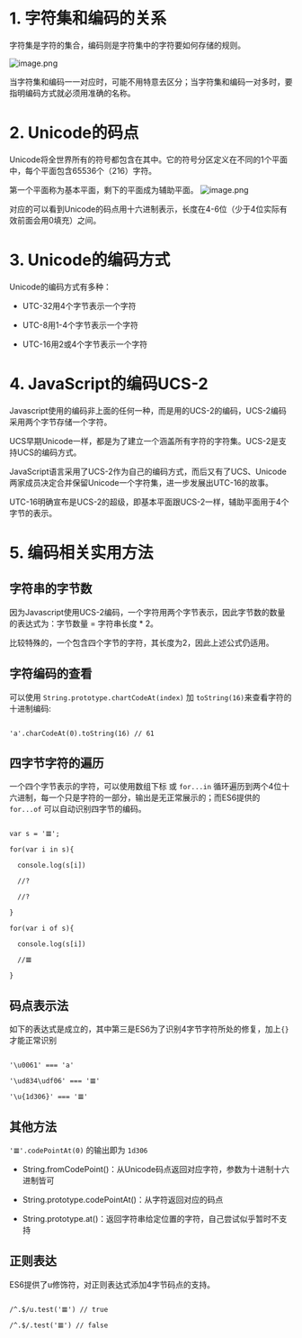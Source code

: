 # 1. 字符集和编码的关系

字符集是字符的集合，编码则是字符集中的字符要如何存储的规则。


![image.png](https://upload-images.jianshu.io/upload_images/134602-75299af5c4277d53.png?imageMogr2/auto-orient/strip%7CimageView2/2/w/1240)


当字符集和编码一一对应时，可能不用特意去区分；当字符集和编码一对多时，要指明编码方式就必须用准确的名称。

# 2. Unicode的码点

Unicode将全世界所有的符号都包含在其中。它的符号分区定义在不同的1个平面中，每个平面包含65536个（216）字符。

第一个平面称为基本平面，剩下的平面成为辅助平面。
![image.png](https://upload-images.jianshu.io/upload_images/134602-9969bd164507de41.png?imageMogr2/auto-orient/strip%7CimageView2/2/w/1240)

对应的可以看到Unicode的码点用十六进制表示，长度在4-6位（少于4位实际有效前面会用0填充）之间。

# 3. Unicode的编码方式

Unicode的编码方式有多种：

- UTC-32用4个字节表示一个字符

- UTC-8用1-4个字节表示一个字符

- UTC-16用2或4个字节表示一个字符

# 4. JavaScript的编码UCS-2

Javascript使用的编码非上面的任何一种，而是用的UCS-2的编码，UCS-2编码采用两个字节存储一个字符。

UCS早期Unicode一样，都是为了建立一个涵盖所有字符的字符集。UCS-2是支持UCS的编码方式。

JavaScript语言采用了UCS-2作为自己的编码方式，而后又有了UCS、Unicode两家成员决定合并保留Unicode一个字符集，进一步发展出UTC-16的故事。

UTC-16明确宣布是UCS-2的超级，即基本平面跟UCS-2一样，辅助平面用于4个字节的表示。

# 5. 编码相关实用方法

## 字符串的字节数

因为Javascript使用UCS-2编码，一个字符用两个字节表示，因此字节数的数量的表达式为：字节数量 = 字符串长度 * 2。

比较特殊的，一个包含四个字节的字符，其长度为2，因此上述公式仍适用。

## 字符编码的查看

可以使用 `String.prototype.chartCodeAt(index)` 加 `toString(16)`来查看字符的十进制编码:

```

'a'.charCodeAt(0).toString(16) // 61

```

## 四字节字符的遍历

一个四个字节表示的字符，可以使用数组下标 或 `for...in` 循环遍历到两个4位十六进制，每一个只是字符的一部分，输出是无正常展示的；而ES6提供的 `for...of` 可以自动识别四字节的编码。

```

var s = '𝌆';

for(var i in s){

  console.log(s[i])

  //?

  //?

}

for(var i of s){

  console.log(s[i])

  //𝌆

}

```

## 码点表示法

如下的表达式是成立的，其中第三是ES6为了识别4字节字符所处的修复，加上`{}`才能正常识别

```

'\u0061' === 'a'

'\ud834\udf06' === '𝌆'

'\u{1d306}' === '𝌆'

```

## 其他方法

`'𝌆'.codePointAt(0)` 的输出即为 `1d306`

- String.fromCodePoint()：从Unicode码点返回对应字符，参数为十进制十六进制皆可

- String.prototype.codePointAt()：从字符返回对应的码点

- String.prototype.at()：返回字符串给定位置的字符，自己尝试似乎暂时不支持

## 正则表达

ES6提供了u修饰符，对正则表达式添加4字节码点的支持。

```

/^.$/u.test('𝌆') // true

/^.$/.test('𝌆') // false

```